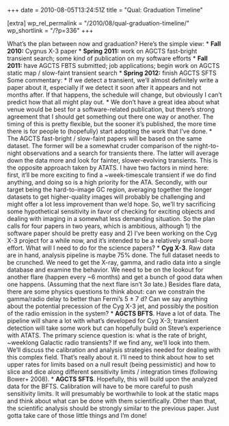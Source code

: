 +++
date = 2010-08-05T13:24:51Z
title = "Qual: Graduation Timeline"

[extra]
wp_rel_permalink = "/2010/08/qual-graduation-timeline/"
wp_shortlink = "/?p=336"
+++

What’s the plan between now and graduation? Here’s the simple view:  *
**Fall 2010:** Cygnus X-3 paper *   **Spring 2011:** work on AGCTS fast-bright
transient search; some kind of publication on my software efforts *   **Fall
2011:** have AGCTS FBTS submitted; job applications; begin work on AGCTS
static map / slow-faint transient search *   **Spring 2012:** finish AGCTS
SFTS  Some commentary:  *   If we detect a transient, we’ll almost definitely
write a paper about it, especially if we detect it soon after it appears and
not months after. If that happens, the schedule will change, but obviously I
can’t predict how that all might play out. *   We don’t have a great idea
about what venue would be best for a software-related publication, but there’s
strong agreement that I should get something out there one way or another. The
timing of this is pretty flexible, but the sooner it’s published, the more
time there is for people to (hopefully) start adopting the work that I’ve
done. *   The AGCTS fast-bright / slow-faint papers will be based on the same
dataset. The former will be a somewhat cruder comparison of the night-to-night
observations and a search for transients there. The latter will average down
the data more and look for fainter, slower-evolving transients. This is the
opposite approach taken by ATATS. I have two factors in mind here: first,
it’ll be more exciting to find a ~week-timescale transient if we do find
anything, and doing so is a high priority for the ATA. Secondly, with our
target being the hard-to-image GC region, averaging together the longer
datasets to get higher-quality images will probably be challenging and might
offer a lot less improvement than we’d hope. So, we’ll try sacrificing some
hypothetical sensitivity in favor of checking for exciting objects and dealing
with imaging in a somewhat less demanding situation.  So the plan calls for
four papers in two years, which is ambitious, although 1) the software paper
should be pretty easy and 2) I’ve been working on the Cyg X-3 project for a
while now, and it’s intended to be a relatively small-bore effort.  What will
I need to do for the science papers?  *   **Cyg X-3**. Raw data are in hand,
analysis pipeline is maybe 75% done. The full dataset needs to be crunched. We
need to get the X-ray, gamma, and radio data into a single database and
examine the behavior. We need to be on the lookout for another flare (happen
every ~6 months) and get a bunch of good data when one happens. (Assuming that
the next flare isn’t 3σ late.) Besides flare data, there are some physics
questions to think about: can we constrain the gamma/radio delay to better
than Fermi’s 5 ± 7 d? Can we say anything about the potential precession of
the Cyg X-3 jet, and possibly the position of the radio emission in the
system? *   **AGCTS BFTS**. Have a lot of data. The pipeline will share a lot
with what’s developed for Cyg X-3; transient detection will take some work but
can hopefully build on Steve’s experience with ATATS. The primary science
question is: what is the rate of bright, ~weeklong Galactic radio transients?
If we find any, we’ll look into them. We’ll discuss the calibration and
analysis strategies needed for dealing with this complex field. That’s really
about it. I’ll need to think about how to set upper rates for limits based on
a null result (being pessimistic) and how to slice and dice along different
sensitivity limits / integration times (following Bower+ 2008). *   **AGCTS
SFTS**. Hopefully, this will build upon the analyzed data for the BFTS.
Calibration will have to be more careful to push sensitivity limits. It will
presumably be worthwhile to look at the static maps and think about what can
be done with them scientifically. Other than that, the scientific analysis
should be strongly similar to the previous paper.  Just gotta take care of
those little things and I’m done!

